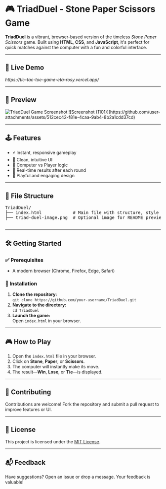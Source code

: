 <!DOCTYPE html>
<html lang="en">
<head>
  <meta charset="UTF-8">
  <meta name="viewport" content="width=device-width, initial-scale=1">
</head>
<body>

  <h1>🎮 TriadDuel - Stone Paper Scissors Game</h1>

  <p><strong>TriadDuel</strong> is a vibrant, browser-based version of the timeless <em>Stone Paper Scissors</em> game. Built using <strong>HTML</strong>, <strong>CSS</strong>, and <strong>JavaScript</strong>, it's perfect for quick matches against the computer with a fun and colorful interface.</p>

  <hr>

  <h2>🚀 Live Demo</h2>
  <p><em>https://tic-tac-toe-game-eta-rosy.vercel.app/</em></p>

  <hr>

  <h2>📸 Preview</h2>
  <img src="" alt="TriadDuel Game Screenshot">
  ![Screenshot (1101)](https://github.com/user-attachments/assets/512cec42-f81e-4caa-9ab4-8b2a1cdd37cd)


  <hr>

  <h2>🕹️ Features</h2>
  <ul>
    <li>⚡ Instant, responsive gameplay</li>
    <li>📱 Clean, intuitive UI</li>
    <li>🤖 Computer vs Player logic</li>
    <li>🧠 Real-time results after each round</li>
    <li>🎨 Playful and engaging design</li>
  </ul>

  <hr>

  <h2>📂 File Structure</h2>
  <pre>
TriadDuel/
├── index.html            # Main file with structure, style & logic
├── triad-duel-image.png  # Optional image for README preview
  </pre>

  <hr>

  <h2>🛠️ Getting Started</h2>

  <h3>✅ Prerequisites</h3>
  <ul>
    <li>A modern browser (Chrome, Firefox, Edge, Safari)</li>
  </ul>

  <h3>💾 Installation</h3>
  <ol>
    <li><strong>Clone the repository:</strong><br>
      <code>git clone https://github.com/your-username/TriadDuel.git</code>
    </li>
    <li><strong>Navigate to the directory:</strong><br>
      <code>cd TriadDuel</code>
    </li>
    <li><strong>Launch the game:</strong><br>
      Open <code>index.html</code> in your browser.
    </li>
  </ol>

  <hr>

  <h2>🎮 How to Play</h2>
  <ol>
    <li>Open the <code>index.html</code> file in your browser.</li>
    <li>Click on <strong>Stone</strong>, <strong>Paper</strong>, or <strong>Scissors</strong>.</li>
    <li>The computer will instantly make its move.</li>
    <li>The result—<strong>Win</strong>, <strong>Lose</strong>, or <strong>Tie</strong>—is displayed.</li>
  </ol>

  <hr>

  <h2>🤝 Contributing</h2>
  <p>Contributions are welcome! Fork the repository and submit a pull request to improve features or UI.</p>

  <hr>

  <h2>📜 License</h2>
  <p>This project is licensed under the <a href="https://opensource.org/licenses/MIT" target="_blank">MIT License</a>.</p>

  <hr>

  <h2>📬 Feedback</h2>
  <p>Have suggestions? Open an issue or drop a message. Your feedback is valuable!</p>

</body>
</html>

